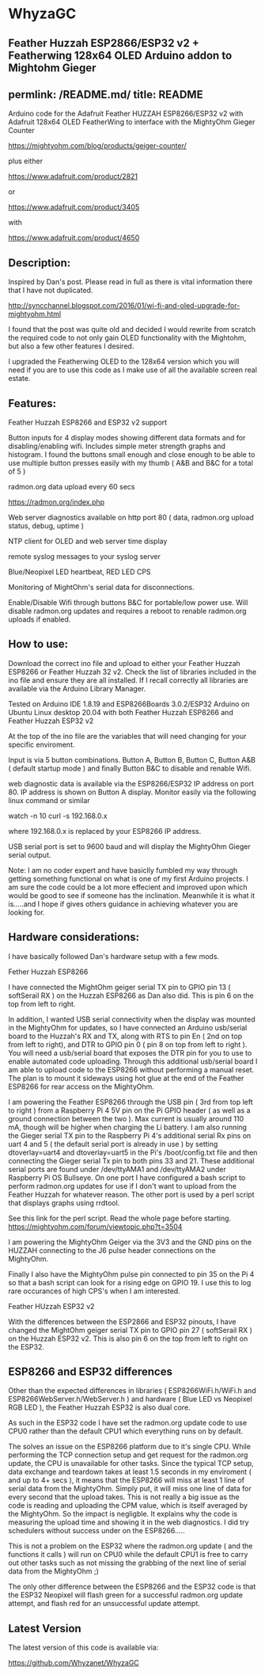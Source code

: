 # WhyzaGC
Feather Huzzah ESP2866/ESP32 v2 + Featherwing 128x64 OLED Arduino addon to Mightohm Gieger
---
permlink: /README.md/
title: README
---

Arduino code for the Adafruit Feather HUZZAH ESP8266/ESP32 v2 with Adafruit 128x64 OLED FeatherWing to interface with the MightyOhm Gieger Counter

https://mightyohm.com/blog/products/geiger-counter/

plus either

https://www.adafruit.com/product/2821

or

https://www.adafruit.com/product/3405

with 

https://www.adafruit.com/product/4650

## Description:

Inspired by Dan's post. Please read in full as there is vital information there that I have not duplicated.

http://syncchannel.blogspot.com/2016/01/wi-fi-and-oled-upgrade-for-mightyohm.html

I found that the post was quite old and decided I would rewrite from scratch the required code to not only gain OLED functionality with the Mightohm, but also a few other features I desired. 

I upgraded the Featherwing OLED to the 128x64 version which you will need if you are to use this code as I make use of all the available screen real estate.

## Features:

Feather Huzzah ESP8266 and ESP32 v2 support

Button inputs for 4 display modes showing different data formats and for disabling/enabling wifi. Includes simple meter strength graphs and histogram. I found the buttons small enough and close enough to be able to use multiple button presses easily with my thumb ( A&B and B&C for a total of 5 )

radmon.org data upload every 60 secs

https://radmon.org/index.php

Web server diagnostics  available on http port 80 ( data, radmon.org upload status, debug, uptime )

NTP client for OLED and web server time display

remote syslog messages to your syslog server

Blue/Neopixel LED heartbeat, RED LED CPS

Monitoring of MightOhm's serial data for disconnections.

Enable/Disable Wifi through buttons B&C for portable/low power use. Will disable radmon.org updates and requires a reboot to renable radmon.org uploads if enabled.

## How to use:

Download the correct ino file and upload to either your Feather Huzzah ESP8266 or Feather Huzzah 32 v2. Check the list of libraries included in the ino file and ensure they are all installed.
If I recall correctly all libraries are available via the Arduino Library Manager.

Tested on Arduino IDE 1.8.19 and ESP8266Boards 3.0.2/ESP32 Arduino on Ubuntu Linux desktop 20.04 with both Feather Huzzah ESP8266 and Feather Huzzah ESP32 v2

At the top of the ino file are the variables that will need changing for your specific enviroment.

Input is via 5 button combinations. Button A, Button B, Button C, Button A&B ( default startup mode ) and finally Button B&C to disable and renable Wifi.

web diagnostic data is available via the ESP8266/ESP32 IP address on port 80. IP address is shown on Button A display.
Monitor easily via the following linux command or similar

watch -n 10 curl -s 192.168.0.x

where 192.168.0.x is replaced by your ESP8266 IP address.

USB serial port is set to 9600 baud and will display the MightyOhm Gieger serial output.

Note: I am no coder expert and have basiclly fumbled my way through getting something functional on what is one of my first Arduino projects. I am sure the code could be a lot more effecient and improved upon which would be good to see if someone has the inclination. Meanwhile it is what it is.....and I hope if gives others guidance in achieving whatever you are looking for.

## Hardware considerations:

I have basically followed Dan's hardware setup with a few mods.

Fether Huzzah ESP8266

I have connected the MightOhm geiger serial TX pin to GPIO pin 13 ( softSerail RX ) on the Huzzah ESP8266 as Dan also did. This is pin 6 on the top from left to right.

In addition, I wanted USB serial connectivity when the display was mounted in the MightyOhm for updates, so I have connected an Arduino usb/serial board to the Huzzah's RX and TX, along with RTS to pin En ( 2nd on top from left to right), and DTR to GPIO pin 0 ( pin 8 on top from left to right ).
You will need a usb/serial board that exposes the DTR pin for you to use to enable automated code uploading. Through this additional usb/serial board I am able to upload code to the ESP8266 without performing a manual reset. The plan is to mount it sideways using hot glue at the end of the Feather ESP8266 for rear access on the MightyOhm.

I am powering the Feather ESP8266 through the USB pin ( 3rd from top left to right ) from a Raspberry Pi 4 5V pin on the Pi GPIO header ( as well as a ground connection between the two ). Max current is usually around 110 mA, though will be higher when charging the Li battery.
I am also running the Gieger serial TX pin to the Raspberry Pi 4's additional serial Rx pins on uart 4 and 5 ( the default serial port is already in use ) by setting dtoverlay=uart4 and dtoverlay=uart5 in the Pi's /boot/config.txt file and then connecting the Gieger serial Tx pin to both pins 33 and 21. These additional serial ports are found under /dev/ttyAMA1 and /dev/ttyAMA2 under Raspberry Pi OS Bullseye.
On one port I have configured a bash script to perform radmon.org updates for use if I don't want to upload from the Feather Huzzah for whatever reason. The other port is used by a perl script that displays graphs using rrdtool.

See this link for the perl script. Read the whole page before starting.
https://mightyohm.com/forum/viewtopic.php?t=3504

I am powering the MightyOhm Geiger via the 3V3 and the GND pins on the HUZZAH connecting to the J6 pulse header connections on the MightyOhm.

Finally I also have the MightyOhm pulse pin connected to pin 35 on the Pi 4 so that a bash script can look for a rising edge on GPIO 19. I use this to log rare occurances of high CPS's when I am interested.

Feather HUzzah ESP32 v2

With the differences between the ESP2866 and ESP32 pinouts, I have changed the MightOhm geiger serial TX pin to GPIO pin 27 ( softSerail RX ) on the Huzzah ESP32 v2. This is also pin 6 on the top from left to right on the ESP32.

## ESP8266 and ESP32 differences

Other than the expected differences in libraries ( ESP8266WiFi.h/WiFi.h and ESP8266WebServer.h/WebServer.h ) and hardware ( Blue LED vs Neopixel RGB LED ), the Feather Huzzah ESP32 is also dual core.

As such in the ESP32 code I have set the radmon.org update code to use CPU0 rather than the default CPU1 which everything runs on by default. 

The solves an issue on the ESP8266 platform due to it's single CPU. While performing the TCP connection setup and get request for the radmon.org update, the CPU is unavailable for other tasks. Since the typical TCP setup, data exchange and teardown takes at least 1.5 seconds in my enviroment ( and up to 4+ secs ), it means that the ESP8266 will miss at least 1 line of serial data from the MightyOhm. Simply put, it will miss one line of data for every second that the upload takes. This is not really a big issue as the code is reading and uploading the CPM value, which is itself averaged by the MightyOhm. So the impact is negligble. It explains why the code is measuring the upload time and showing it in the web diagnostics. I did try schedulers without success under on the ESP8266.....

This is not a problem on the ESP32 where the radmon.org update ( and the functions it calls ) will run on CPU0 while the default CPU1 is free to carry out other tasks such as not missing the grabbing of the next line of serial data from the MightyOhm ;)

The only other difference between the ESP8266 and the ESP32 code is that the ESP32 Neopixel will flash green for a successful radmon.org update attempt, and flash red for an unsuccessful update attempt.

## Latest Version

The latest version of this code is available via:

https://github.com/Whyzanet/WhyzaGC
